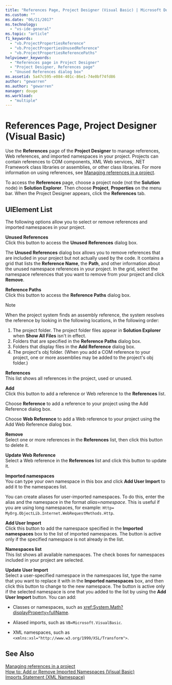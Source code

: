 ```yaml
---
title: "References Page, Project Designer (Visual Basic) | Microsoft Docs"
ms.custom: ""
ms.date: "06/21/2017"
ms.technology: 
  - "vs-ide-general"
ms.topic: "article"
f1_keywords: 
  - "vb.ProjectPropertiesReference"
  - "vb.ProjectPropertiesUnusedReference"
  - "vb.ProjectPropertiesReferencePaths"
helpviewer_keywords: 
  - "References page in Project Designer"
  - "Project Designer, References page"
  - "Unused References dialog box"
ms.assetid: 5a47c595-e084-401c-86e1-74e0bf74fd86
author: "gewarren"
ms.author: "gewarren"
manager: douge
ms.workload: 
  - "multiple"
---
```

# References Page, Project Designer (Visual Basic)
Use the **References** page of the **Project Designer** to manage references, Web references, and imported namespaces in your project. Projects can contain references to COM components, XML Web services, .NET Framework class libraries or assemblies, or other class libraries. For more information on using references, see [Managing references in a project](../../ide/managing-references-in-a-project.md).  

 To access the **References** page, choose a project node (not the **Solution** node) in **Solution Explorer**. Then choose **Project**, **Properties** on the menu bar. When the Project Designer appears, click the **References** tab.  

## UIElement List  
 The following options allow you to select or remove references and imported namespaces in your project.  

 **Unused References**  
 Click this button to access the **Unused References** dialog box.  

 The **Unused References** dialog box allows you to remove references that are included in your project but not actually used by the code. It contains a grid that lists the **Reference Name**, the **Path**, and other information about the unused namespace references in your project. In the grid, select the namespace references that you want to remove from your project and click **Remove**.  

 **Reference Paths**  
 Click this button to access the **Reference Paths** dialog box.  

> [!NOTE]
>  When the project system finds an assembly reference, the system resolves the reference by looking in the following locations, in the following order:  
>   
>  1.  The project folder. The project folder files appear in **Solution Explorer** when **Show All Files** isn't in effect.  
> 2.  Folders that are specified in the **Reference Paths** dialog box.  
> 3.  Folders that display files in the **Add Reference** dialog box.  
> 4.  The project's obj folder. (When you add a COM reference to your project, one or more assemblies may be added to the project's obj folder.)  

 **References**  
 This list shows all references in the project, used or unused.  

 **Add**  
 Click this button to add a reference or Web reference to the **References** list.  

 Choose **Reference** to add a reference to your project using the Add Reference dialog box.  

 Choose **Web Reference** to add a Web reference to your project using the Add Web Reference dialog box.  

 **Remove**  
 Select one or more references in the **References** list, then click this button to delete it.  

 **Update Web Reference**  
 Select a Web reference in the **References** list and click this button to update it.  

 **Imported namespaces**  
 You can type your own namespace in this box and click **Add User Import** to add it to the namespaces list.  

 You can create aliases for user-imported namespaces. To do this, enter the alias and the namespace in the format *alias*=*namespace*. This is useful if you are using long namespaces, for example: `Http= MyOrg.ObjectLib.Internet.WebRequestMethods.Http`.  

 **Add User Import**  
 Click this button to add the namespace specified in the **Imported namespaces** box to the list of imported namespaces. The button is active only if the specified namespace is not already in the list.  

 **Namespaces list**  
 This list shows all available namespaces. The check boxes for namespaces included in your project are selected.  

 **Update User Import**  
 Select a user-specified namespace in the namespaces list, type the name that you want to replace it with in the **Imported namespaces** box, and then click this button to change to the new namespace. The button is active only if the selected namespace is one that you added to the list by using the **Add User Import** button. You can add:  

-   Classes or namespaces, such as <xref:System.Math?displayProperty=fullName>.  

-   Aliased imports, such as `VB=Microsoft.VisualBasic`.  

-   XML namespaces, such as `<xmlns:xsl="http://www.w3.org/1999/XSL/Transform">`.  

## See Also  
 [Managing references in a project](../../ide/managing-references-in-a-project.md)   
 [How to: Add or Remove Imported Namespaces (Visual Basic)](../../ide/how-to-add-or-remove-imported-namespaces-visual-basic.md)   
 [Imports Statement (XML Namespace)](/dotnet/visual-basic/language-reference/statements/imports-statement-xml-namespace)
